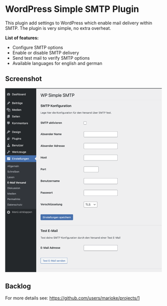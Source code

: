 # WordPress Simple SMTP Plugin

This plugin add settings to WordPress which enable mail delivery within SMTP. The plugin is very simple, no extra overheat.

**List of features:**

-   Configure SMTP options
-   Enable or disable SMTP delivery
-   Send test mail to verify SMTP options
-   Available languages for english and german

## Screenshot

![Screenshot](./screenshot.png)

## Backlog

For more details see: https://github.com/users/marioke/projects/1
